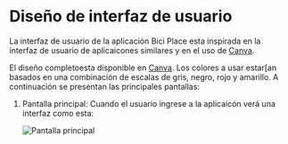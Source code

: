 # Diseño de interfaz de usuario

La interfaz de usuario de la aplicación Bici Place esta inspirada en la interfaz de usuario de aplicaicones similares y en el uso de [Canva](https://www.canva.com/?msockid=138a4a6cd9d663cc3c7f5eb1d879623b).


El diseño completoesta disponible en [Canva](https://www.canva.com/design/DAGPLnN3uYI/pyOVnM7Hxp8m_7QMPR7WoA/edit?utm_content=DAGPLnN3uYI&utm_campaign=designshare&utm_medium=link2&utm_source=sharebutton). Los colores a usar estar[an basados en una combinación de escalas de gris, negro, rojo y amarillo. A continuación se presentan las principales pantallas:

1. Pantalla principal:
   Cuando el usuario ingrese a la aplicaicón verá una interfaz como esta:
   
   ![Pantalla principal](imagenes/Inicio.png)
   

